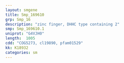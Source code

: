 ```yaml
---
layout: smgene
title: Smp_169610
grp: Smp_16
description: "zinc finger, DHHC type containing 2"
smp: Smp_169610.1
uniprot: "G4VJH0"
length:  1005
cdd: "COG5273, cl19890, pfam01529"
kk: K18932
categories: sm
---
```

